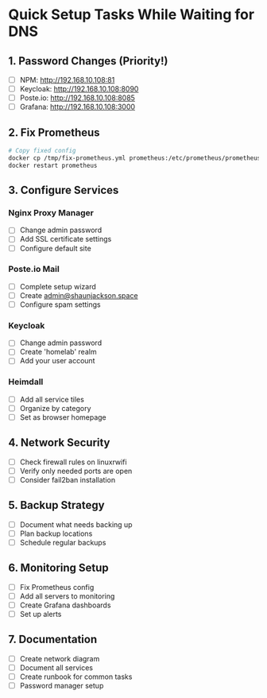 # Quick Setup Tasks While Waiting for DNS

## 1. Password Changes (Priority!)
- [ ] NPM: http://192.168.10.108:81
- [ ] Keycloak: http://192.168.10.108:8090
- [ ] Poste.io: http://192.168.10.108:8085
- [ ] Grafana: http://192.168.10.108:3000

## 2. Fix Prometheus
```bash
# Copy fixed config
docker cp /tmp/fix-prometheus.yml prometheus:/etc/prometheus/prometheus.yml
docker restart prometheus
```

## 3. Configure Services

### Nginx Proxy Manager
- [ ] Change admin password
- [ ] Add SSL certificate settings
- [ ] Configure default site

### Poste.io Mail
- [ ] Complete setup wizard
- [ ] Create admin@shaunjackson.space
- [ ] Configure spam settings

### Keycloak
- [ ] Change admin password
- [ ] Create 'homelab' realm
- [ ] Add your user account

### Heimdall
- [ ] Add all service tiles
- [ ] Organize by category
- [ ] Set as browser homepage

## 4. Network Security
- [ ] Check firewall rules on linuxrwifi
- [ ] Verify only needed ports are open
- [ ] Consider fail2ban installation

## 5. Backup Strategy
- [ ] Document what needs backing up
- [ ] Plan backup locations
- [ ] Schedule regular backups

## 6. Monitoring Setup
- [ ] Fix Prometheus config
- [ ] Add all servers to monitoring
- [ ] Create Grafana dashboards
- [ ] Set up alerts

## 7. Documentation
- [ ] Create network diagram
- [ ] Document all services
- [ ] Create runbook for common tasks
- [ ] Password manager setup